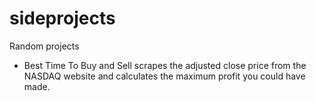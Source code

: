 # sideprojects
Random projects

- Best Time To Buy and Sell scrapes the adjusted close price from the NASDAQ website and calculates the maximum profit you could have made.

